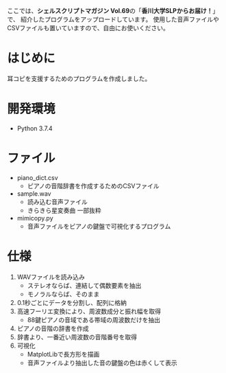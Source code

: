ここでは、**シェルスクリプトマガジン Vol.69**の「**香川大学SLPからお届け！**」で、
紹介したプログラムをアップロードしています。
使用した音声ファイルやCSVファイルも置いていますので、自由にお使いください。

# はじめに

耳コピを支援するためのプログラムを作成しました。

# 開発環境

- Python 3.7.4 

# ファイル

- piano_dict.csv
    - ピアノの音階辞書を作成するためのCSVファイル
- sample.wav
    - 読み込む音声ファイル
    - きらきら星変奏曲 一部抜粋
- mimicopy.py
    - 音声ファイルをピアノの鍵盤で可視化するプログラム

# 仕様

1. WAVファイルを読み込み
    - ステレオならば、連結して偶数要素を抽出
    - モノラルならば、そのまま
2. 0.1秒ごとにデータを分割し、配列に格納
3. 高速フーリエ変換により、周波数成分と振れ幅を取得
    - 88鍵ピアノの音域である帯域の周波数だけを抽出
4. ピアノの音階の辞書を作成
5. 辞書より、一番近い周波数の音階番号を取得
6. 可視化
    - MatplotLibで長方形を描画
    - 音声ファイルより抽出した音の鍵盤の色は赤くして表示
